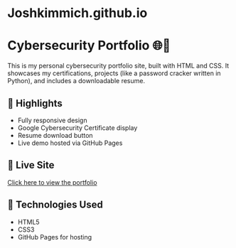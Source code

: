 # Joshkimmich.github.io
# Cybersecurity Portfolio 🌐🔐

This is my personal cybersecurity portfolio site, built with HTML and CSS. It showcases my certifications, projects (like a password cracker written in Python), and includes a downloadable resume.

## 🌟 Highlights
- Fully responsive design
- Google Cybersecurity Certificate display
- Resume download button
- Live demo hosted via GitHub Pages

## 🚀 Live Site
[Click here to view the portfolio](https://Joshkimmich.github.io/portfolio/)

## 📂 Technologies Used
- HTML5
- CSS3
- GitHub Pages for hosting
